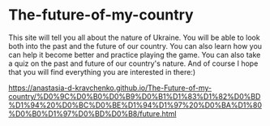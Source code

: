 # The-future-of-my-country
This site will tell you all about the nature of Ukraine. You will be able to look both into the past and the future of our country. You can also learn how you can help it become better and practice playing the game. You can also take a quiz on the past and future of our country's nature. And of course I hope that you will find everything you are interested in there:)

https://anastasia-d-kravchenko.github.io/The-Future-of-my-country/%D0%9C%D0%B0%D0%B9%D0%B1%D1%83%D1%82%D0%BD%D1%94%20%D0%BC%D0%BE%D1%94%D1%97%20%D0%BA%D1%80%D0%B0%D1%97%D0%BD%D0%B8/future.html
